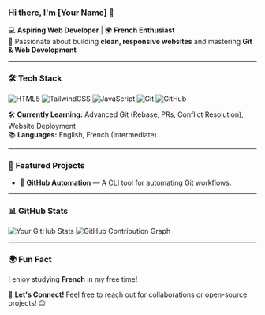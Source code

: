 ### Hi there, I'm [Your Name] 👋

💻 **Aspiring Web Developer** | 🌍 **French Enthusiast**  
🚀 Passionate about building **clean, responsive websites** and mastering **Git & Web Development**

---

### 🛠 **Tech Stack**

![HTML5](https://img.shields.io/badge/HTML5-E34F26?style=for-the-badge&logo=html5&logoColor=white)
![TailwindCSS](https://img.shields.io/badge/TailwindCSS-06B6D4?style=for-the-badge&logo=tailwindcss&logoColor=white)
![JavaScript](https://img.shields.io/badge/JavaScript-F7DF1E?style=for-the-badge&logo=javascript&logoColor=black)
![Git](https://img.shields.io/badge/Git-F05032?style=for-the-badge&logo=git&logoColor=white)
![GitHub](https://img.shields.io/badge/GitHub-181717?style=for-the-badge&logo=github&logoColor=white)

🛠 **Currently Learning:** Advanced Git (Rebase, PRs, Conflict Resolution), Website Deployment  
📚 **Languages:** English, French (Intermediate)

---

### 🚀 **Featured Projects**

- 💾 **[GitHub Automation](https://github.com/kelia01/github-automation-tool)** — A CLI tool for automating Git workflows.

---

### 📊 **GitHub Stats**
![Your GitHub Stats](https://github-readme-stats.vercel.app/api?username=kelia01&show_icons=true&theme=radical)
![GitHub Contribution Graph](https://github-readme-activity-graph.cyclic.app/graph?username=kelia01&theme=dracula)

---

### 🌍 **Fun Fact**
I enjoy studying **French** in my free time! 

💬 **Let's Connect!** Feel free to reach out for collaborations or open-source projects! 😊
